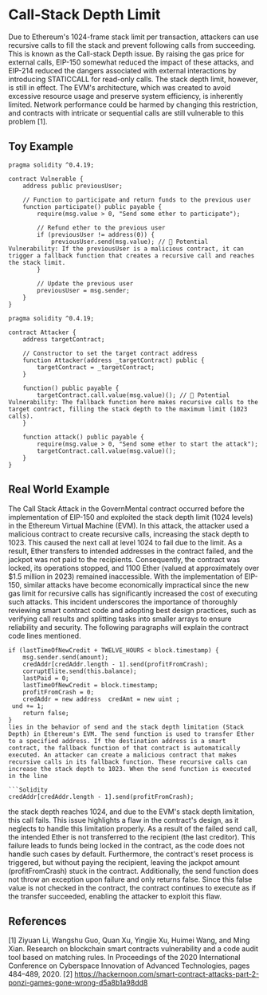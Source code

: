# Call-Stack Depth Limit
Due to Ethereum's 1024-frame stack limit per transaction, attackers can use recursive calls to fill the stack and prevent following calls from succeeding. This is known as the Call-stack Depth issue. By raising the gas price for external calls, EIP-150 somewhat reduced the impact of these attacks, and EIP-214 reduced the dangers associated with external interactions by introducing STATICCALL for read-only calls. The stack depth limit, however, is still in effect. The EVM's architecture, which was created to avoid excessive resource usage and preserve system efficiency, is inherently limited. Network performance could be harmed by changing this restriction, and contracts with intricate or sequential calls are still vulnerable to this problem [1].

## Toy Example
```Solidity
pragma solidity ^0.4.19;

contract Vulnerable {
    address public previousUser;

    // Function to participate and return funds to the previous user
    function participate() public payable {
        require(msg.value > 0, "Send some ether to participate");

        // Refund ether to the previous user
        if (previousUser != address(0)) {
            previousUser.send(msg.value); // 🔴 Potential Vulnerability: If the previousUser is a malicious contract, it can trigger a fallback function that creates a recursive call and reaches the stack limit.
        }

        // Update the previous user
        previousUser = msg.sender;
    }
}

pragma solidity ^0.4.19;

contract Attacker {
    address targetContract;

    // Constructor to set the target contract address
    function Attacker(address _targetContract) public {
        targetContract = _targetContract;
    }

    function() public payable {
        targetContract.call.value(msg.value)(); // 🔴 Potential Vulnerability: The fallback function here makes recursive calls to the target contract, filling the stack depth to the maximum limit (1023 calls).
    }

    function attack() public payable {
        require(msg.value > 0, "Send some ether to start the attack");
        targetContract.call.value(msg.value)();
    }
}

```

## Real World Example
The Call Stack Attack in the GovernMental contract occurred before the implementation of EIP-150 and exploited the stack depth limit (1024 levels) in the Ethereum Virtual Machine (EVM). In this attack, the attacker used a malicious contract to create recursive calls, increasing the stack depth to 1023. This caused the next call at level 1024 to fail due to the limit. As a result, Ether transfers to intended addresses in the contract failed, and the jackpot was not paid to the recipients. Consequently, the contract was locked, its operations stopped, and 1100 Ether (valued at approximately over $1.5 million in 2023) remained inaccessible.
With the implementation of EIP-150, similar attacks have become economically impractical since the new gas limit for recursive calls has significantly increased the cost of executing such attacks. This incident underscores the importance of thoroughly reviewing smart contract code and adopting best design practices, such as verifying call results and splitting tasks into smaller arrays to ensure reliability and security. The following paragraphs will explain the contract code lines mentioned.
```Solidity
if (lastTimeOfNewCredit + TWELVE_HOURS < block.timestamp) {
    msg.sender.send(amount);
    credAddr[credAddr.length - 1].send(profitFromCrash);
    corruptElite.send(this.balance);
    lastPaid = 0;
    lastTimeOfNewCredit = block.timestamp;
    profitFromCrash = 0;
    credAddr = new address  credAmt = new uint ;
 und += 1;
    return false;
}
lies in the behavior of send and the stack depth limitation (Stack Depth) in Ethereum's EVM. The send function is used to transfer Ether to a specified address. If the destination address is a smart contract, the fallback function of that contract is automatically executed. An attacker can create a malicious contract that makes recursive calls in its fallback function. These recursive calls can increase the stack depth to 1023. When the send function is executed in the line

```Solidity
credAddr[credAddr.length - 1].send(profitFromCrash);
```
the stack depth reaches 1024, and due to the EVM's stack depth limitation, this call fails. This issue highlights a flaw in the contract's design, as it neglects to handle this limitation properly. As a result of the failed send call, the intended Ether is not transferred to the recipient (the last creditor). This failure leads to funds being locked in the contract, as the code does not handle such cases by default. Furthermore, the contract's reset process is triggered, but without paying the recipient, leaving the jackpot amount (profitFromCrash) stuck in the contract. Additionally, the send function does not throw an exception upon failure and only returns false. Since this false value is not checked in the contract, the contract continues to execute as if the transfer succeeded, enabling the attacker to exploit this flaw.

## References
[1] Ziyuan Li, Wangshu Guo, Quan Xu, Yingjie Xu, Huimei Wang, and Ming Xian. Research on blockchain smart contracts vulnerability and a code
audit tool based on matching rules. In Proceedings of the 2020 International Conference on Cyberspace Innovation of Advanced Technologies, pages
484–489, 2020.
[2] https://hackernoon.com/smart-contract-attacks-part-2-ponzi-games-gone-wrong-d5a8b1a98dd8
